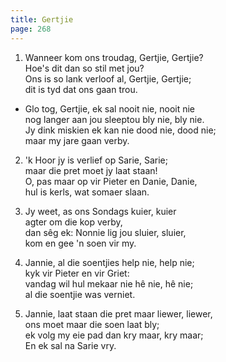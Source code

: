 ```yaml
---
title: Gertjie
page: 268
---  
```



1. Wanneer kom ons troudag, Gertjie, Gertjie?  
Hoe's dit dan so stil met jou?  
Ons is so lank verloof al, Gertjie, Gertjie;  
dit is tyd dat ons gaan trou.  


- Glo tog, Gertjie, ek sal nooit nie, nooit nie  
nog langer aan jou sleeptou bly nie, bly nie.  
Jy dink miskien ek kan nie dood nie, dood nie;  
maar my jare gaan verby.  


2. 'k Hoor jy is verlief op Sarie, Sarie;  
maar die pret moet jy laat staan!  
O, pas maar op vir Pieter en Danie, Danie,  
hul is kerls, wat somaer slaan.  


3. Jy weet, as ons Sondags kuier, kuier  
agter om die kop verby,  
dan sêg ek: Nonnie lig jou sluier, sluier,  
kom en gee 'n soen vir my.  


4. Jannie, al die soentjies help nie, help nie;  
kyk vir Pieter en vir Griet:  
vandag wil hul mekaar nie hê nie, hê nie;  
al die soentjie was verniet.  


5. Jannie, laat staan die pret maar liewer, liewer,  
ons moet maar die soen laat bly;  
ek volg my eie pad dan kry maar, kry maar;  
En ek sal na Sarie vry.  